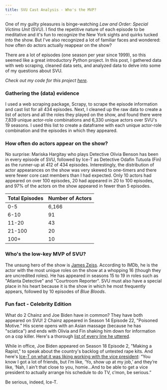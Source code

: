 ```yaml
---
title: SVU Cast Analysis - Who's the MVP?
---
```

One of my guilty pleasures is binge-watching *Law and Order: Special Victims Unit* (SVU). I find the repetitive nature of each episode to be meditative and it's fun to recognize the New York sights and quirks tucked into the show. But I've also recognized a lot of familiar faces and wondered: how often do actors actually reappear on the show?

There are a lot of episodes (one season per year since 1999), so this seemed like a great introductory Python project. In this post, I gathered data with web scraping, cleaned data sets, and analyzed data to delve into some of my questions about SVU. 

*Check out my code for this project [here](https://github.com/jenzhenky/SVU).*

### Gathering the (data) evidence

I used a web scraping package, Scrapy, to scrape the episode information and cast list for all 434 episodes. Next, I cleaned up the raw data to create a list of actors and all the roles they played on the show, and found there were 7,839 unique actor-role combinations and 6,330 unique actors over SVU's 19 seasons. I used this list to create a dataframe with each unique actor-role combination and the episodes in which they appeared. 

### How often do actors appear on the show?

No surprise: Mariska Hargitay who plays Detective Olivia Benson has been in every episode of SVU, followed by Ice-T as Detective Odafin Tutuola (Fin) as the runner-up at 412 of 434 episodes. Interestingly, the distribution of actor appearances on the show was very skewed to one-timers and there were fewer core cast members than I had expected. Only 10 actors had appeared on over 100 episodes, 20 had appeared in 20 to 100 episodes, and 97% of the actors on the show appeared in fewer than 5 episodes.

Total Episodes | Number of Actors
------------ | -------------
0-5 | 6,166
6-10 | 91
11-20 | 43
21-100 | 20
100+ | 10

### Who's the low-key MVP of SVU?

The unsung hero of the show is [James Zeiss](https://www.imdb.com/name/nm6079503/). According to IMDb, he is the actor with the most unique roles on the show at a whopping 16 (though they are uncredited roles). He has appeared in seasons 15 to 19 in roles such as "Atlanta Detective" and "Courtroom Reporter". SVU must also have a special place in his heart because it is the show in which he most frequently appears, followed by 10 episodes of *Blue Bloods*.

### Fun fact - Celebrity Edition

What do 2 Chainz and Joe Biden have in common? They have both appeared on SVU! 2 Chainz appeared in Season 14 Episode 22, "Poisoned Motive." His scene opens with an Asian massage (because he has "sciatica") and ends with Olivia and Fin shaking him down for information on a cop killer. Here's a thorough [list of every line he uttered](https://www.complex.com/music/2013/05/heres-every-line-that-2-chainz-said-on-law-and-order-svu-last-night). 

While in office, Joe Biden appeared on Season 18 Episode 2, "Making a Rapist," to speak about the country's backlog of untested rape kits. And here's [Ice-T on what it was liking working with the vice president](https://www.huffingtonpost.com/entry/joe-biden-ice-t-svu_us_57ec33eee4b0c2407cdba44f): “You know I got a lot of friends, but I’m like, ‘Yo, show up at my job,’ and they’re like, ‘Nah, I ain’t that close to you, homie…And to be able to get a vice president to actually arrange his schedule to do TV, c’mon, be serious.” 

Be serious, indeed, Ice-T.
